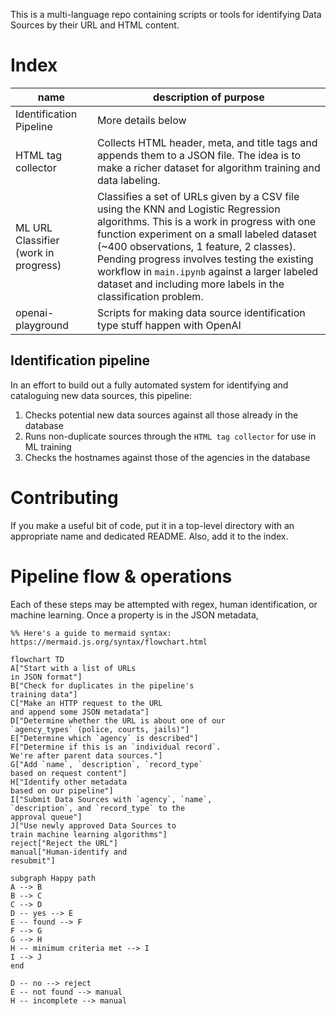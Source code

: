 This is a multi-language repo containing scripts or tools for identifying Data Sources by their URL and HTML content.

# Index

name | description of purpose
--- | ---
Identification Pipeline | More details below
HTML tag collector | Collects HTML header, meta, and title tags and appends them to a JSON file. The idea is to make a richer dataset for algorithm training and data labeling.
ML URL Classifier (work in progress) | Classifies a set of URLs given by a CSV file using the KNN and Logistic Regression algorithms. This is a work in progress with one function experiment on a small labeled dataset (~400 observations, 1 feature, 2 classes). Pending progress involves testing the existing workflow in `main.ipynb` against a larger labeled dataset and including more labels in the classification problem.
openai-playground | Scripts for making data source identification type stuff happen with OpenAI

## Identification pipeline
In an effort to build out a fully automated system for identifying and cataloguing new data sources, this pipeline:
1. Checks potential new data sources against all those already in the database
2. Runs non-duplicate sources through the `HTML tag collector` for use in ML training
3. Checks the hostnames against those of the agencies in the database


# Contributing

If you make a useful bit of code, put it in a top-level directory with an appropriate name and dedicated README. Also, add it to the index.

# Pipeline flow & operations

Each of these steps may be attempted with regex, human identification, or machine learning. Once a property is in the JSON metadata, 

```mermaid
%% Here's a guide to mermaid syntax: https://mermaid.js.org/syntax/flowchart.html

flowchart TD
A["Start with a list of URLs
in JSON format"]
B["Check for duplicates in the pipeline's
training data"]
C["Make an HTTP request to the URL
and append some JSON metadata"]
D["Determine whether the URL is about one of our
`agency_types` (police, courts, jails)"]
E["Determine which `agency` is described"]
F["Determine if this is an `individual record`.
We're after parent data sources."]
G["Add `name`, `description`, `record_type`
based on request content"]
H["Identify other metadata
based on our pipeline"]
I["Submit Data Sources with `agency`, `name`,
`description`, and `record_type` to the
approval queue"]
J["Use newly approved Data Sources to
train machine learning algorithms"]
reject["Reject the URL"]
manual["Human-identify and
resubmit"]

subgraph Happy path
A --> B
B --> C
C --> D
D -- yes --> E
E -- found --> F
F --> G
G --> H
H -- minimum criteria met --> I
I --> J
end

D -- no --> reject
E -- not found --> manual
H -- incomplete --> manual
```
